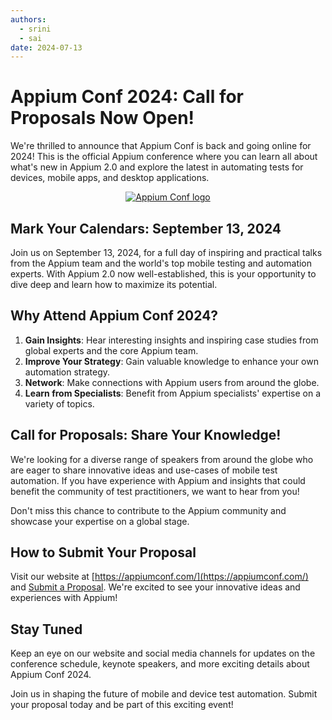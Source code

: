 ```yaml
---
authors:
  - srini
  - sai
date: 2024-07-13
---
```


# Appium Conf 2024: Call for Proposals Now Open!

We're thrilled to announce that Appium Conf is back and going online for 2024! This is the official Appium conference where you can learn all about what's new in Appium 2.0 and explore the latest in automating tests for devices, mobile apps, and desktop applications.

<!-- more -->
<div style="text-align:center;width:100%">
    <a href="https://confengine.com/conferences/appium-conf-2024/proposals?utm_medium=referal&utm_source=appium.io&utm_campaign=launch">
    <img id="image-36-42" alt="Appium Conf logo" src="https://appiumconf.com/wp-content/uploads/2021/06/Appium-Conf-Logo.svg" data-src="https://appiumconf.com/wp-content/uploads/2021/06/Appium-Conf-Logo.svg" decoding="async">
</a>
</div>


## Mark Your Calendars: September 13, 2024

Join us on September 13, 2024, for a full day of inspiring and practical talks from the Appium team and the world's top mobile testing and automation experts. With Appium 2.0 now well-established, this is your opportunity to dive deep and learn how to maximize its potential.

## Why Attend Appium Conf 2024?

1. **Gain Insights**: Hear interesting insights and inspiring case studies from global experts and the core Appium team.
2. **Improve Your Strategy**: Gain valuable knowledge to enhance your own automation strategy.
3. **Network**: Make connections with Appium users from around the globe.
4. **Learn from Specialists**: Benefit from Appium specialists' expertise on a variety of topics.

## Call for Proposals: Share Your Knowledge!

We're looking for a diverse range of speakers from around the globe who are eager to share innovative ideas and use-cases of mobile test automation. If you have experience with Appium and insights that could benefit the community of test practitioners, we want to hear from you!

Don't miss this chance to contribute to the Appium community and showcase your expertise on a global stage.

## How to Submit Your Proposal

Visit our website at [https://appiumconf.com/](https://appiumconf.com/) and [Submit a Proposal](https://confengine.com/conferences/appium-conf-2024/proposals?utm_medium=referal&utm_source=appium.io&utm_campaign=launch). We're excited to see your innovative ideas and experiences with Appium!

## Stay Tuned

Keep an eye on our website and social media channels for updates on the conference schedule, keynote speakers, and more exciting details about Appium Conf 2024.

Join us in shaping the future of mobile and device test automation. Submit your proposal today and be part of this exciting event!